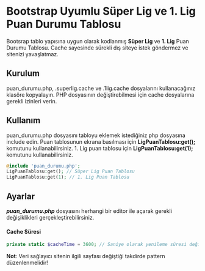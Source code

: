 # Bootstrap Uyumlu Süper Lig ve 1. Lig Puan Durumu Tablosu
Bootsrap tablo yapısına uygun olarak kodlanmış **Süper Lig** ve **1. Lig** Puan Durumu Tablosu. Cache sayesinde sürekli dış siteye istek göndermez ve sitenizi yavaşlatmaz.

## Kurulum
puan_durumu.php, .superlig.cache ve .1lig.cache dosyalarını kullanacağınız  klasöre kopyalayın. PHP dosyasının değiştirebilmesi için cache dosyalarına gerekli izinleri verin.

## Kullanım
puan_durumu.php dosyasını tabloyu eklemek istediğiniz php dosyasına include edin. Puan tablosunun ekrana basılması için **LigPuanTablosu:get();** komutunu kullanabilirsiniz. 1. Lig puan tablosu için **LigPuanTablosu:get(1);** komutunu kullanabilirsiniz.
```php
@include 'puan_durumu.php';
LigPuanTablosu:get(); // Süper Lig Puan Tablosu
LigPuanTablosu:get(1); // 1. Lig Puan Tablosu
```

## Ayarlar
***puan_durumu.php*** dosyasını herhangi bir editor ile açarak gerekli değişiklikleri gerçekleştirebilirsiniz.

#### Cache Süresi
```php
private static $cacheTime = 3600; // Saniye olarak yenileme süresi değiştirilebilir
```

**Not**: Veri sağlayıcı sitenin ilgili sayfası değiştiği takdirde pattern düzenlenmelidir!
